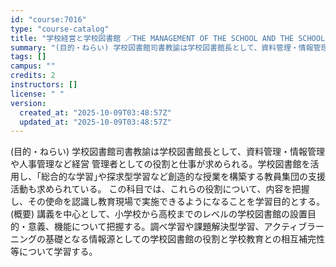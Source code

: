 ```yaml
---
id: "course:7016"
type: "course-catalog"
title: "学校経営と学校図書館 ／THE MANAGEMENT OF THE SCHOOL AND THE SCHOOL LIBRARY"
summary: "(目的・ねらい) 学校図書館司書教諭は学校図書館長として、資料管理・情報管理や人事管理など経営 管理者としての役割と仕事が求められる。学校図書館を活用し、｢総合的な学習｣や探求型学習など創造的な授業を構築する教員集団の支援活動も求められてい…"
tags: []
campus: ""
credits: 2
instructors: []
license: " "
version:
  created_at: "2025-10-09T03:48:57Z"
  updated_at: "2025-10-09T03:48:57Z"
---
```


(目的・ねらい) 学校図書館司書教諭は学校図書館長として、資料管理・情報管理や人事管理など経営 管理者としての役割と仕事が求められる。学校図書館を活用し、｢総合的な学習｣や探求型学習など創造的な授業を構築する教員集団の支援活動も求められている。 この科目では、これらの役割について、内容を把握し、その使命を認識し教育現場で実施できるようになることを学習目的とする。 (概要) 講義を中心として、小学校から高校までのレベルの学校図書館の設置目的・意義、機能について把握する。調べ学習や課題解決型学習、アクティブラーニングの基礎となる情報源としての学校図書館の役割と学校教育との相互補完性等について学習する。
